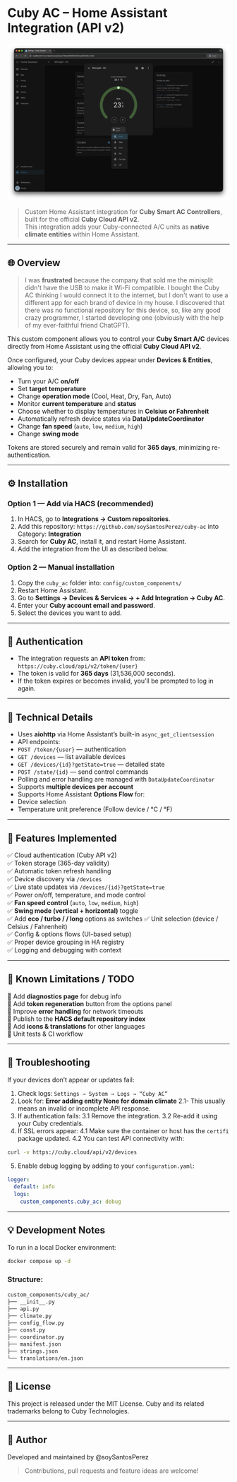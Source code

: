 # Cuby AC – Home Assistant Integration (API v2)

![Cuby AC](ha-cubyac.png)

> Custom Home Assistant integration for **Cuby Smart AC Controllers**, built for the official **Cuby Cloud API v2**.  
> This integration adds your Cuby-connected A/C units as **native climate entities** within Home Assistant.

---

## 🌐 Overview
> I was **frustrated** because the company that sold me the minisplit didn't have the USB to make it Wi-Fi compatible. 
> I bought the Cuby AC thinking I would connect it to the internet, but I don't want to use a different app for each brand of device in my house. 
> I discovered that there was no functional repository for this device, so, like any good crazy programmer, I started developing one (obviously with the help of my ever-faithful friend ChatGPT).

This custom component allows you to control your **Cuby Smart A/C** devices directly from Home Assistant using the official **Cuby Cloud API v2**.

Once configured, your Cuby devices appear under **Devices & Entities**, allowing you to:

- Turn your A/C **on/off**
- Set **target temperature**
- Change **operation mode** (Cool, Heat, Dry, Fan, Auto)
- Monitor **current temperature** and **status**
- Choose whether to display temperatures in **Celsius or Fahrenheit**
- Automatically refresh device states via **DataUpdateCoordinator**
- Change **fan speed** (`auto`, `low`, `medium`, `high`)  
- Change **swing mode** 

Tokens are stored securely and remain valid for **365 days**, minimizing re-authentication.

---

## ⚙️ Installation

### Option 1 — Add via HACS (recommended)
1. In HACS, go to **Integrations → Custom repositories**.
2. Add this repository: `https://github.com/soySantosPerez/cuby-ac` into Category: **Integration**
3. Search for **Cuby AC**, install it, and restart Home Assistant.
4. Add the integration from the UI as described below.

### Option 2 — Manual installation

1. Copy the `cuby_ac` folder into: `config/custom_components/`
2. Restart Home Assistant.
3. Go to **Settings → Devices & Services → + Add Integration → Cuby AC**.
4. Enter your **Cuby account email and password**.
5. Select the devices you want to add.

---

## 🔑 Authentication

- The integration requests an **API token** from: `https://cuby.cloud/api/v2/token/{user}`
- The token is valid for **365 days** (31,536,000 seconds).
- If the token expires or becomes invalid, you’ll be prompted to log in again.

---

## 🧠 Technical Details

- Uses **aiohttp** via Home Assistant’s built-in `async_get_clientsession`
- API endpoints:
- `POST /token/{user}` — authentication
- `GET /devices` — list available devices
- `GET /devices/{id}?getState=true` — detailed state
- `POST /state/{id}` — send control commands
- Polling and error handling are managed with `DataUpdateCoordinator`
- Supports **multiple devices per account**
- Supports Home Assistant **Options Flow** for:
- Device selection
- Temperature unit preference (Follow device / °C / °F)

---

## 🧩 Features Implemented

✅ Cloud authentication (Cuby API v2)  
✅ Token storage (365-day validity)  
✅ Automatic token refresh handling  
✅ Device discovery via `/devices`  
✅ Live state updates via `/devices/{id}?getState=true`  
✅ Power on/off, temperature, and mode control  
✅ **Fan speed control** (`auto`, `low`, `medium`, `high`)  
✅ **Swing mode (vertical + horizontal)** toggle  
✅ Add **eco / turbo / / long** options as switches
✅ Unit selection (device / Celsius / Fahrenheit)  
✅ Config & options flows (UI-based setup)  
✅ Proper device grouping in HA registry  
✅ Logging and debugging with context

---

## 🚧 Known Limitations / TODO

🔲 Add **diagnostics page** for debug info  
🔲 Add **token regeneration** button from the options panel  
🔲 Improve **error handling** for network timeouts  
🔲 Publish to the **HACS default repository index**  
🔲 Add **icons & translations** for other languages  
🔲 Unit tests & CI workflow

---

## 🧰 Troubleshooting

If your devices don’t appear or updates fail:

1. Check logs: `Settings → System → Logs → “Cuby AC”`
2. Look for: **Error adding entity None for domain climate** 
2.1- This usually means an invalid or incomplete API response.
3. If authentication fails:
3.1 Remove the integration.
3.2 Re-add it using your Cuby credentials.
4. If SSL errors appear:
4.1 Make sure the container or host has the `certifi` package updated.
4.2 You can test API connectivity with:
  ```bash
  curl -v https://cuby.cloud/api/v2/devices
  ```
5. Enable debug logging by adding to your `configuration.yaml`:
```yaml
logger:
  default: info
  logs:
    custom_components.cuby_ac: debug
```

---
## 💡 Development Notes
To run in a local Docker environment:
```bash
docker compose up -d
```

### Structure:
```
custom_components/cuby_ac/
├── __init__.py
├── api.py
├── climate.py
├── config_flow.py
├── const.py
├── coordinator.py
├── manifest.json
├── strings.json
└── translations/en.json
```

---
## 🧾 License

This project is released under the MIT License.
Cuby and its related trademarks belong to Cuby Technologies.

---
## 🧊 Author
Developed and maintained by @soySantosPerez
> Contributions, pull requests and feature ideas are welcome!